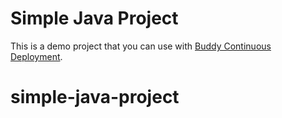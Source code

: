 # Simple Java Project
This is a demo project that you can use with [Buddy Continuous Deployment](https://buddy.works).
# simple-java-project
